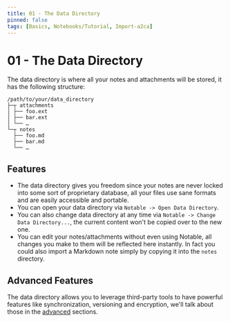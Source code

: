 ```yaml
---
title: 01 - The Data Directory
pinned: false
tags: [Basics, Notebooks/Tutorial, Import-a2ca]
---
```


# 01 - The Data Directory

The data directory is where all your notes and attachments will be stored, it has the following structure:

```
/path/to/your/data_directory
├─┬ attachments
│ ├── foo.ext
│ ├── bar.ext
│ └── …
└─┬ notes
  ├── foo.md
  ├── bar.md
  └── …
```

## Features

- The data directory gives you freedom since your notes are never locked into some sort of proprietary database, all your files use sane formats and are easily accessible and portable.
- You can open your data directory via `Notable -> Open Data Directory`.
- You can also change data directory at any time via `Notable -> Change Data Directory...`, the current content won't be copied over to the new one.
- You can edit your notes/attachments without even using Notable, all changes you make to them will be reflected here instantly. In fact you could also import a Markdown note simply by copying it into the `notes` directory.

## Advanced Features

The data directory allows you to leverage third-party tools to have powerful features like synchronization, versioning and encryption, we'll talk about those in the [advanced](@tag/Advanced) sections.
